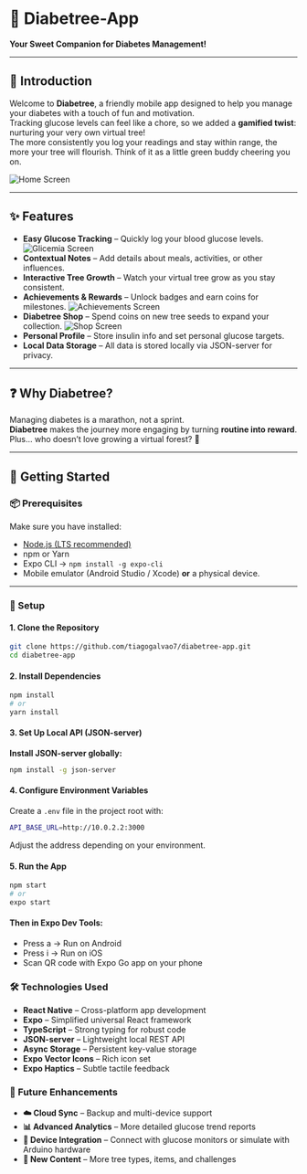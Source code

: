 # 🌳 Diabetree-App

**Your Sweet Companion for Diabetes Management!**

---

## 📖 Introduction

Welcome to **Diabetree**, a friendly mobile app designed to help you manage your diabetes with a touch of fun and motivation.  
Tracking glucose levels can feel like a chore, so we added a **gamified twist**: nurturing your very own virtual tree!  
The more consistently you log your readings and stay within range, the more your tree will flourish. Think of it as a little green buddy cheering you on.

![Home Screen]([<!(assets/images/screens/homescreen.png)>](https://github.com/tiagogalvao7/diabetree-reactapp/blob/main/assets/images/screens/home.png))

---

## ✨ Features

- **Easy Glucose Tracking** – Quickly log your blood glucose levels.
  ![Glicemia Screen]([<!(assets/images/screens/insertglicemiascreen.png)>](https://github.com/tiagogalvao7/diabetree-reactapp/blob/main/assets/images/screens/glicemia.png))
- **Contextual Notes** – Add details about meals, activities, or other influences.
- **Interactive Tree Growth** – Watch your virtual tree grow as you stay consistent.
- **Achievements & Rewards** – Unlock badges and earn coins for milestones.
  ![Achievements Screen]([<!(assets/images/screens/achievementsscreen.png)>](https://github.com/tiagogalvao7/diabetree-reactapp/blob/main/assets/images/screens/achievementsscreen.png))
- **Diabetree Shop** – Spend coins on new tree seeds to expand your collection.
  ![Shop Screen]([<!(assets/images/screens/shopscreen.png)>](https://github.com/tiagogalvao7/diabetree-reactapp/blob/main/assets/images/screens/shopscreen.png))
- **Personal Profile** – Store insulin info and set personal glucose targets.
- **Local Data Storage** – All data is stored locally via JSON-server for privacy.

---

## ❓ Why Diabetree?

Managing diabetes is a marathon, not a sprint.  
**Diabetree** makes the journey more engaging by turning **routine into reward**.  
Plus… who doesn’t love growing a virtual forest? 🌱

---

## 🚀 Getting Started

### 📦 Prerequisites

Make sure you have installed:

- [Node.js (LTS recommended)](https://nodejs.org/)
- npm or Yarn
- Expo CLI → `npm install -g expo-cli`
- Mobile emulator (Android Studio / Xcode) **or** a physical device.

---

### 🔧 Setup

#### 1. Clone the Repository

```bash
git clone https://github.com/tiagogalvao7/diabetree-app.git
cd diabetree-app
```

#### 2. Install Dependencies

```bash
npm install
# or
yarn install
```

#### 3. Set Up Local API (JSON-server)

**Install JSON-server globally:**

```bash
npm install -g json-server
```

#### 4. Configure Environment Variables

Create a `.env` file in the project root with:

```bash
API_BASE_URL=http://10.0.2.2:3000
```

Adjust the address depending on your environment.

#### 5. Run the App

```bash
npm start
# or
expo start
```

#### Then in Expo Dev Tools:

- Press a → Run on Android
- Press i → Run on iOS
- Scan QR code with Expo Go app on your phone

### 🛠️ Technologies Used

- **React Native** – Cross-platform app development
- **Expo** – Simplified universal React framework
- **TypeScript** – Strong typing for robust code
- **JSON-server** – Lightweight local REST API
- **Async Storage** – Persistent key-value storage
- **Expo Vector Icons** – Rich icon set
- **Expo Haptics** – Subtle tactile feedback

### 🌱 Future Enhancements

- **☁️ Cloud Sync** – Backup and multi-device support
- **📊 Advanced Analytics** – More detailed glucose trend reports
- **🔗 Device Integration** – Connect with glucose monitors or simulate with Arduino hardware
- **🌲 New Content** – More tree types, items, and challenges
